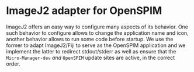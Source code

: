 # ImageJ2 adapter for OpenSPIM

ImageJ2 offers an easy way to configure many aspects of its behavior. One such behavior to configure allows to change the application name and icon, another behavior allows to run some code before startup. We use the former to adapt ImageJ2/Fiji to serve as the OpenSPIM application and we implement the latter to redirect stdout/stderr as well as ensure that the `Micro-Manager-dev` *and* `OpenSPIM` update sites are active, in the correct order.
